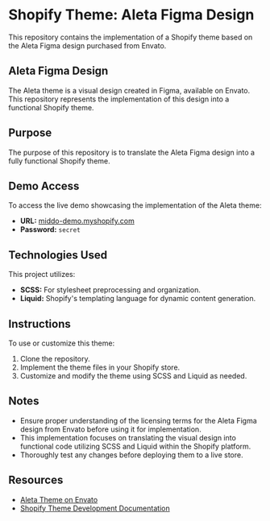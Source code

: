 # Shopify Theme: Aleta Figma Design

This repository contains the implementation of a Shopify theme based on the Aleta Figma design purchased from Envato.

## Aleta Figma Design

The Aleta theme is a visual design created in Figma, available on Envato. This repository represents the implementation of this design into a functional Shopify theme.

## Purpose

The purpose of this repository is to translate the Aleta Figma design into a fully functional Shopify theme.

## Demo Access

To access the live demo showcasing the implementation of the Aleta theme:

- **URL:** [middo-demo.myshopify.com](https://middo-demo.myshopify.com)
- **Password:** `secret`

## Technologies Used

This project utilizes:

- **SCSS:** For stylesheet preprocessing and organization.
- **Liquid:** Shopify's templating language for dynamic content generation.

## Instructions

To use or customize this theme:

1. Clone the repository.
2. Implement the theme files in your Shopify store.
3. Customize and modify the theme using SCSS and Liquid as needed.

## Notes

- Ensure proper understanding of the licensing terms for the Aleta Figma design from Envato before using it for implementation.
- This implementation focuses on translating the visual design into functional code utilizing SCSS and Liquid within the Shopify platform.
- Thoroughly test any changes before deploying them to a live store.

## Resources

- [Aleta Theme on Envato](https://elements.envato.com/aleta-cosmetics-figma-template-VZWLVS7)
- [Shopify Theme Development Documentation](https://shopify.dev/docs/themes)
